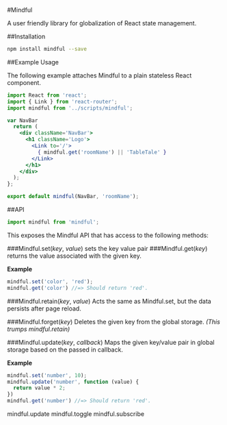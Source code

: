 #Mindful

A user friendly library for globalization of React state management.

##Installation

```bash
npm install mindful --save
```

##Example Usage

The following example attaches Mindful to a plain stateless React component.
```jsx
import React from 'react';
import { Link } from 'react-router';
import mindful from '../scripts/mindful';

var NavBar 
  return (
    <div className='NavBar'>
      <h1 className='Logo'>
        <Link to='/'>
          { mindful.get('roomName') || 'TableTale' }
        </Link>
      </h1>
    </div>
  );
};

export default mindful(NavBar, 'roomName');

```

##API

```js
import mindful from 'mindful';
```
This exposes the Mindful API that has access to the following methods:


###Mindful.set(*key*, *value*) 
sets the key value pair
###Mindful.get(*key*) 
returns the value associated with the given key.

**Example**
```js
mindful.set('color', 'red');
mindful.get('color') //=> Should return 'red'.
```

###Mindful.retain(*key*, *value*)
Acts the same as Mindful.set, but the data persists after page reload.

###Mindful.forget(*key*)
Deletes the given key from the global storage.
*(This trumps mindful.retain)*

###Mindful.update(*key*, *callback*)
Maps the given key/value pair in global storage based on the passed in callback.

**Example**
```js
mindful.set('number', 10);
mindful.update('number', function (value) {
  return value * 2;
})
mindful.get('number') //=> Should return 'red'.
```

mindful.update
mindful.toggle
mindful.subscribe